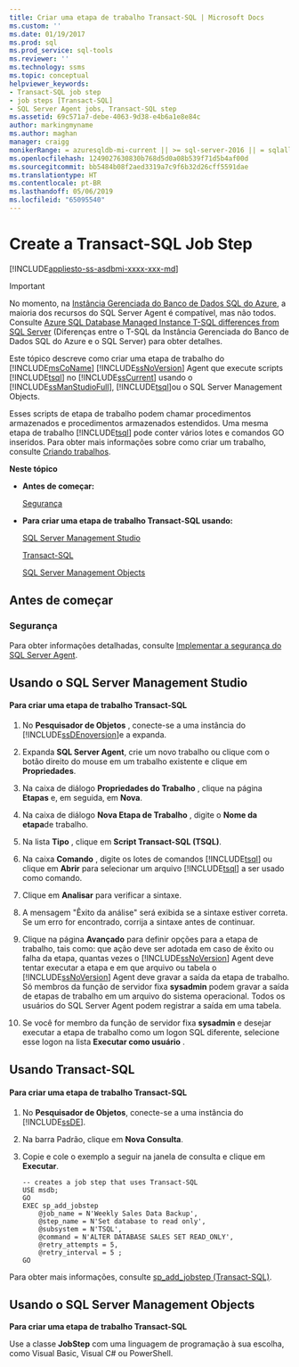 ```yaml
---
title: Criar uma etapa de trabalho Transact-SQL | Microsoft Docs
ms.custom: ''
ms.date: 01/19/2017
ms.prod: sql
ms.prod_service: sql-tools
ms.reviewer: ''
ms.technology: ssms
ms.topic: conceptual
helpviewer_keywords:
- Transact-SQL job step
- job steps [Transact-SQL]
- SQL Server Agent jobs, Transact-SQL step
ms.assetid: 69c571a7-debe-4063-9d38-e4b6a1e8e84c
author: markingmyname
ms.author: maghan
manager: craigg
monikerRange: = azuresqldb-mi-current || >= sql-server-2016 || = sqlallproducts-allversions
ms.openlocfilehash: 1249027630830b768d5d0a08b539f71d5b4af00d
ms.sourcegitcommit: bb5484b08f2aed3319a7c9f6b32d26cff5591dae
ms.translationtype: HT
ms.contentlocale: pt-BR
ms.lasthandoff: 05/06/2019
ms.locfileid: "65095540"
---
```

# <a name="create-a-transact-sql-job-step"></a>Create a Transact-SQL Job Step
[!INCLUDE[appliesto-ss-asdbmi-xxxx-xxx-md](../../includes/appliesto-ss-asdbmi-xxxx-xxx-md.md)]

> [!IMPORTANT]  
> No momento, na [Instância Gerenciada do Banco de Dados SQL do Azure](https://docs.microsoft.com/azure/sql-database/sql-database-managed-instance), a maioria dos recursos do SQL Server Agent é compatível, mas não todos. Consulte [Azure SQL Database Managed Instance T-SQL differences from SQL Server](https://docs.microsoft.com/azure/sql-database/sql-database-managed-instance-transact-sql-information#sql-server-agent) (Diferenças entre o T-SQL da Instância Gerenciada do Banco de Dados SQL do Azure e o SQL Server) para obter detalhes.

Este tópico descreve como criar uma etapa de trabalho do [!INCLUDE[msCoName](../../includes/msconame_md.md)] [!INCLUDE[ssNoVersion](../../includes/ssnoversion-md.md)] Agent que execute scripts [!INCLUDE[tsql](../../includes/tsql-md.md)] no [!INCLUDE[ssCurrent](../../includes/sscurrent-md.md)] usando o [!INCLUDE[ssManStudioFull](../../includes/ssmanstudiofull-md.md)], [!INCLUDE[tsql](../../includes/tsql-md.md)]ou o SQL Server Management Objects.  
  
Esses scripts de etapa de trabalho podem chamar procedimentos armazenados e procedimentos armazenados estendidos. Uma mesma etapa de trabalho [!INCLUDE[tsql](../../includes/tsql-md.md)] pode conter vários lotes e comandos GO inseridos. Para obter mais informações sobre como criar um trabalho, consulte [Criando trabalhos](../../ssms/agent/create-jobs.md).  
  
**Neste tópico**  
  
-   **Antes de começar:**  
  
    [Segurança](#Security)  
  
-   **Para criar uma etapa de trabalho Transact-SQL usando:**  
  
    [SQL Server Management Studio](#SSMS)  
  
    [Transact-SQL](#TSQL)  
  
    [SQL Server Management Objects](#SMO)  
  
## <a name="BeforeYouBegin"></a>Antes de começar  
  
### <a name="Security"></a>Segurança  
Para obter informações detalhadas, consulte [Implementar a segurança do SQL Server Agent](../../ssms/agent/implement-sql-server-agent-security.md).  
  
## <a name="SSMS"></a>Usando o SQL Server Management Studio  
  
#### <a name="to-create-a-transact-sql-job-step"></a>Para criar uma etapa de trabalho Transact-SQL  
  
1.  No **Pesquisador de Objetos** , conecte-se a uma instância do [!INCLUDE[ssDEnoversion](../../includes/ssdenoversion_md.md)]e a expanda.  
  
2.  Expanda **SQL Server Agent**, crie um novo trabalho ou clique com o botão direito do mouse em um trabalho existente e clique em **Propriedades**.  
  
3.  Na caixa de diálogo **Propriedades do Trabalho** , clique na página **Etapas** e, em seguida, em **Nova**.  
  
4.  Na caixa de diálogo **Nova Etapa de Trabalho** , digite o **Nome da etapa**de trabalho.  
  
5.  Na lista **Tipo** , clique em **Script Transact-SQL (TSQL)**.  
  
6.  Na caixa **Comando** , digite os lotes de comandos [!INCLUDE[tsql](../../includes/tsql-md.md)] ou clique em **Abrir** para selecionar um arquivo [!INCLUDE[tsql](../../includes/tsql-md.md)] a ser usado como comando.  
  
7.  Clique em **Analisar** para verificar a sintaxe.  
  
8.  A mensagem "Êxito da análise" será exibida se a sintaxe estiver correta. Se um erro for encontrado, corrija a sintaxe antes de continuar.  
  
9. Clique na página **Avançado** para definir opções para a etapa de trabalho, tais como: que ação deve ser adotada em caso de êxito ou falha da etapa, quantas vezes o [!INCLUDE[ssNoVersion](../../includes/ssnoversion-md.md)] Agent deve tentar executar a etapa e em que arquivo ou tabela o [!INCLUDE[ssNoVersion](../../includes/ssnoversion-md.md)] Agent deve gravar a saída da etapa de trabalho. Só membros da função de servidor fixa **sysadmin** podem gravar a saída de etapas de trabalho em um arquivo do sistema operacional. Todos os usuários do SQL Server Agent podem registrar a saída em uma tabela.  
  
10. Se você for membro da função de servidor fixa **sysadmin** e desejar executar a etapa de trabalho como um logon SQL diferente, selecione esse logon na lista **Executar como usuário** .  
  
## <a name="TSQL"></a>Usando Transact-SQL  
  
#### <a name="to-create-a-transact-sql-job-step"></a>Para criar uma etapa de trabalho Transact-SQL  
  
1.  No **Pesquisador de Objetos**, conecte-se a uma instância do [!INCLUDE[ssDE](../../includes/ssde_md.md)].  
  
2.  Na barra Padrão, clique em **Nova Consulta**.  
  
3.  Copie e cole o exemplo a seguir na janela de consulta e clique em **Executar**.  
  
    ```  
    -- creates a job step that uses Transact-SQL  
    USE msdb;  
    GO  
    EXEC sp_add_jobstep  
        @job_name = N'Weekly Sales Data Backup',  
        @step_name = N'Set database to read only',  
        @subsystem = N'TSQL',  
        @command = N'ALTER DATABASE SALES SET READ_ONLY',   
        @retry_attempts = 5,  
        @retry_interval = 5 ;  
    GO  
    ```  
  
Para obter mais informações, consulte [sp_add_jobstep (Transact-SQL)](https://msdn.microsoft.com/97900032-523d-49d6-9865-2734fba1c755).  
  
## <a name="SMO"></a>Usando o SQL Server Management Objects  
**Para criar uma etapa de trabalho Transact-SQL**  
  
Use a classe **JobStep** com uma linguagem de programação à sua escolha, como Visual Basic, Visual C# ou PowerShell.  
  

